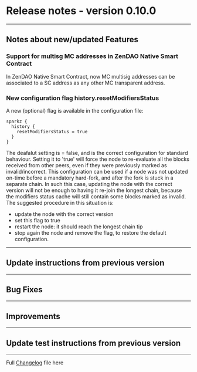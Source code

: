 # Release notes - version 0.10.0

---

## Notes about new/updated Features

### Support for multisg MC addresses in ZenDAO Native Smart Contract

In ZenDAO Native Smart Contract, now MC multisig addresses can be associated to a SC address as any other MC transparent address.

### New configuration flag history.resetModifiersStatus

A new (optional) flag is available in the configuration file:

```
sparkz {
  history {
    resetModifiersStatus = true
  }
}
```
The deafalut setting is = false, and is the correct configuration for standard behaviour.
Setting it to 'true' will force the node to re-evaluate all the blocks received from other peers, even if they were previously marked as invalid/incorrect.
This configuration can be used if a node was not updated on-time before a mandatory hard-fork, and after the fork is stuck in a separate chain. In such this case, updating the node with the correct version will not be enough to having it re-join the longest chain, because the modifiers status cache will still contain some blocks marked as invalid. 
The suggested procedure in this situation is:
- update the node with the correct version
- set this flag to true
- restart the node: it should reach the longest chain tip
- stop again the node and remove the flag, to restore the default configuration.


---
## Update instructions from previous version

---
## Bug Fixes

---

## Improvements
 
---
## Update test instructions from previous version


---
Full [Changelog](/CHANGELOG.md) file here

